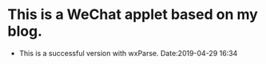 # This is a WeChat applet based on my blog.

- This is a successful version with wxParse. Date:2019-04-29 16:34

